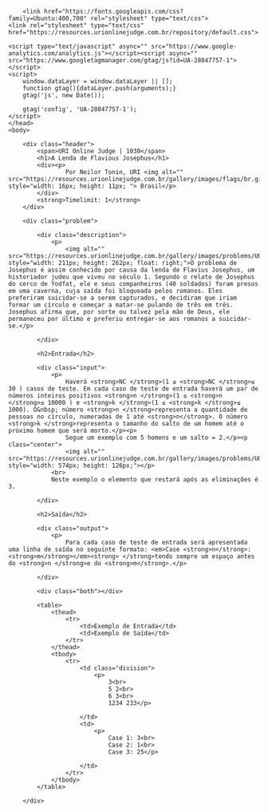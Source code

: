 <html><head>
        <title>URI 1030 - A Lenda de Flavious Josephus</title>
        <meta http-equiv="Content-Type" content="text/html; charset=UTF-8">
        <meta name="author" content="URI Online Judge; www.urionlinejudge.edu.br">
        <meta name="description" content="URI Online Judge - Problem 1030 - A Lenda de Flavious Josephus">

        <link href="https://fonts.googleapis.com/css?family=Ubuntu:400,700" rel="stylesheet" type="text/css">
	<link rel="stylesheet" type="text/css" href="https://resources.urionlinejudge.com.br/repository/default.css">

	<script type="text/javascript" async="" src="https://www.google-analytics.com/analytics.js"></script><script async="" src="https://www.googletagmanager.com/gtag/js?id=UA-28047757-1"></script>
	<script>
		window.dataLayer = window.dataLayer || [];
		function gtag(){dataLayer.push(arguments);}
		gtag('js', new Date());

		gtag('config', 'UA-28047757-1');
	</script>
    </head>
    <body>

        <div class="header">
            <span>URI Online Judge | 1030</span>
            <h1>A Lenda de Flavious Josephus</h1>
            <div><p>
                    Por Neilor Tonin, URI <img alt="" src="https://resources.urionlinejudge.com.br/gallery/images/flags/br.gif" style="width: 16px; height: 11px; "> Brasil</p>
            </div>
            <strong>Timelimit: 1</strong>
        </div>

        <div class="problem">

            <div class="description">
                <p> 
                    <img alt="" src="https://resources.urionlinejudge.com.br/gallery/images/problems/UOJ_1030_a.jpg" style="width: 211px; height: 262px; float: right;">O problema de Josephus é assim conhecido por causa da lenda de Flavius Josephus, um historiador judeu que viveu no século 1. Segundo o relato de Josephus do cerco de Yodfat, ele e seus companheiros (40 soldados) foram presos em uma caverna, cuja saída foi bloqueada pelos romanos. Eles preferiram suicidar-se a serem capturados, e decidiram que iriam formar um círculo e começar a matar-se pulando de três em três. Josephus afirma que, por sorte ou talvez pela mão de Deus, ele permaneceu por último e preferiu entregar-se aos romanos a suicidar-se.</p>

            </div>

            <h2>Entrada</h2>

            <div class="input">
                <p> 
                    Haverá <strong>NC </strong>(1 ≤ <strong>NC </strong>≤ 30 ) casos de teste. Em cada caso de teste de entrada haverá um par de números inteiros positivos <strong>n </strong>(1 ≤ <strong>n </strong>≤ 10000 ) e <strong>k </strong>(1 ≤ <strong>k </strong>≤ 1000). O&nbsp; número <strong>n </strong>representa a quantidade de pessoas no círculo, numeradas de 1 até <strong>n</strong>. O número <strong>k </strong>representa o tamanho do salto de um homem até o próximo homem que será morto.</p><p>
                    Segue um exemplo com 5 homens e um salto = 2.</p><p class="center">
                    <img alt="" src="https://resources.urionlinejudge.com.br/gallery/images/problems/UOJ_1030_b.jpg" style="width: 574px; height: 126px;"></p>
                <br>
                Neste exemplo o elemento que restará após as eliminações é 3.

            </div>

            <h2>Saída</h2>

            <div class="output">
                <p>
                    Para cada caso de teste de entrada será apresentada uma linha de saída no seguinte formato: <em>Case <strong>n</strong>: <strong>m</strong></em><strong> </strong>tendo sempre um espaço antes do <strong>n </strong>e do <strong>m</strong>.</p>

            </div>

            <div class="both"></div>

            <table>
                <thead>
                    <tr>
                        <td>Exemplo de Entrada</td>
                        <td>Exemplo de Saída</td>
                    </tr>
                </thead>
                <tbody>
                    <tr>
                        <td class="division">
                            <p>
                                3<br>
                                5 2<br>
                                6 3<br>
                                1234 233</p>

                        </td>
                        <td>
                            <p>
                                Case 1: 3<br>
                                Case 2: 1<br>
                                Case 3: 25</p>

                        </td>
                    </tr>
                </tbody>
            </table>

        </div>

    
</body></html>
